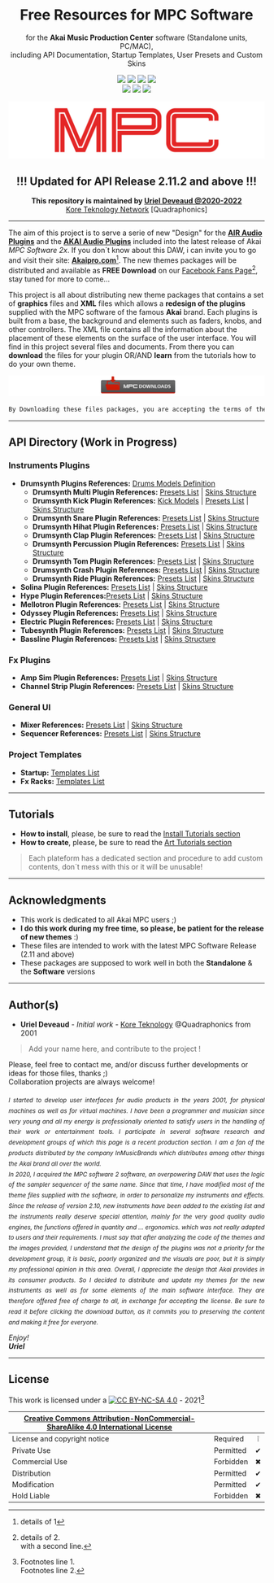 <h1 align="center">Free Resources for MPC Software</h1>

<p align="center">
  for the <b>Akai Music Production Center</b> software (Standalone units, PC/MAC),<br>including API Documentation, Startup Templates, User Presets and Custom Skins
</p>
<p align="center">
  <img src="https://img.shields.io/badge/License-CC BY NC SA 4.0-lightgrey.svg" /> <img src="https://img.shields.io/badge/Code-XML-blue.svg" /> <img src="https://img.shields.io/badge/Code-JSON-brightgreen.svg" /> <img src="https://img.shields.io/badge/Images-PNG-purple.svg" /> <br><img src="https://img.shields.io/badge/AIR-Plugins-green.svg" /> <img src="https://img.shields.io/badge/AKAI-Plugins-red.svg" /> <img src="https://img.shields.io/badge/Akai-MPC Software v2-yellow.svg" />
</p>

<img src="Repository%20Images/header_resources_mpc.jpg" />

<h2 align="center">!!! Updated for API Release 2.11.2 and above !!!</h2>
<p align="center">
<b>This repository is maintained by <u>Uriel Deveaud @2020-2022</b><br> Kore Teknology Network</u> [Quadraphonics]
</p>

[comment]: <> (This is a comment, it will not be included)

---

The aim of this project is to serve a serie of new "Design" for the [**AIR Audio Plugins**](https://www.airmusictech.com/) and the [**AKAI Audio Plugins**](https://www.akaipro.com) included into the latest release of Akai *MPC Software 2x*. If you don´t know about this DAW, i can invite you to go and visit their site: [**Akaipro.com**](https://www.akaipro.com/mpc-software)[^1]. 
The new themes packages will be distributed and available as **FREE Download** on our [Facebook Fans Page](https://www.facebook.com/groups/2455369201273499)[^2], stay tuned for more to come... 

This project is all about distributing new theme packages that contains a set of **graphics** files and **XML** files which allows a **redesign of the plugins** supplied with the MPC software of the famous **Akai** brand. Each plugins is built from a base, the background and elements such as faders, knobs, and other controllers. The XML file contains all the information about the placement of these elements on the surface of the user interface. You will find in this project several files and documents. From there you can **download** the files for your plugin OR/AND **learn** from the tutorials how to do your own theme.

<p align="center">
  <a href="DOWNLOADS.md"><img src="Repository%20Images/button_downloads_resources_mpc.jpg" /></a>
</p>

```diff 
By Downloading these files packages, you are accepting the terms of the CC BY NC SA 4.0 License
```

---

## API Directory (Work in Progress)

### Instruments Plugins

- **Drumsynth Plugins References:** [Drums Models Definition](Plugins%20API%20Documentation/Instruments-API-Drumsynth%20Models.md)
    - **Drumsynth Multi Plugin References:** [Presets List](Plugins%20API%20Documentation/Instruments-API-Drumsynth%20Multi%20Presets.md) | [Skins Structure](Plugins%20API%20Documentation/Instruments-API-Drumsynth%20Multi%20GUI.md)
    - **Drumsynth Kick Plugin References:** [Kick Models]() | [Presets List](Plugins%20API%20Documentation/) | [Skins Structure]()
    - **Drumsynth Snare Plugin References:** [Presets List](Plugins%20API%20Documentation/) | [Skins Structure]()
    - **Drumsynth Hihat Plugin References:** [Presets List](Plugins%20API%20Documentation/) | [Skins Structure]()
    - **Drumsynth Clap Plugin References:** [Presets List](Plugins%20API%20Documentation/) | [Skins Structure]()
    - **Drumsynth Percussion Plugin References:** [Presets List](Plugins%20API%20Documentation/) | [Skins Structure]()
    - **Drumsynth Tom Plugin References:** [Presets List](Plugins%20API%20Documentation/) | [Skins Structure]()
    - **Drumsynth Crash Plugin References:** [Presets List](Plugins%20API%20Documentation/) | [Skins Structure]()
    - **Drumsynth Ride Plugin References:** [Presets List](Plugins%20API%20Documentation/) | [Skins Structure]()
- **Solina Plugin References:** [Presets List](Plugins%20API%20Documentation/) | [Skins Structure](Plugins%20API%20Documentation/Instruments-API-Solina%20GUI.md)
- **Hype Plugin References:**[Presets List](Plugins%20API%20Documentation/) | [Skins Structure](Plugins%20API%20Documentation/Instruments-API-Hype%20GUI.md)
- **Mellotron Plugin References:** [Presets List](Plugins%20API%20Documentation/) | [Skins Structure]()
- **Odyssey Plugin References:** [Presets List](Plugins%20API%20Documentation/) | [Skins Structure]()
- **Electric Plugin References:** [Presets List](Plugins%20API%20Documentation/) | [Skins Structure]()
- **Tubesynth Plugin References:** [Presets List](Plugins%20API%20Documentation/) | [Skins Structure]()
- **Bassline Plugin References:** [Presets List](Plugins%20API%20Documentation/) | [Skins Structure]()

### Fx Plugins

- **Amp Sim Plugin References:** [Presets List](Plugins%20API%20Documentation/Fx-API-Amp%20Sim%20Presets.md) | [Skins Structure]()
- **Channel Strip Plugin References:** [Presets List](Plugins%20API%20Documentation/) | [Skins Structure]()

### General UI

- **Mixer References:** [Presets List]() | [Skins Structure]()
- **Sequencer References:** [Presets List]() | [Skins Structure]()

### Project Templates

- **Startup:** [Templates List]()
- **Fx Racks:** [Templates List]()

---

## Tutorials

- **How to install**, please, be sure to read the [Install Tutorials section](TUTORIALS.md)
- **How to create**, please, be sure to read the [Art Tutorials section](TUTORIALS.md)

> Each plateform has a dedicated section and procedure to add custom contents, don´t mess with this or it will be unusable!


---

## Acknowledgments

* This work is dedicated to all Akai MPC users ;)
* **I do  this work during my free time, so please, be patient for the release of new themes** :)
* These files are intended to work with the latest MPC Software Release (2.11 and above)
* These packages are supposed to work well in both  the **Standalone** & the **Software** versions

---

## Author(s)

* **Uriel Deveaud** - *Initial work* - [Kore Teknology](https://github.com/KoreTeknology) @Quadraphonics from 2001
> Add your name here, and contribute to the project !

Please, feel free to contact me, and/or discuss further developments or ideas for those files, thanks ;)<br/>
Collaboration projects are always welcome!</p>

<p align="justify"><i><sub>I started to develop user interfaces for audio products in the years 2001, for physical machines as well as for virtual machines. I have been a programmer and musician since very young and all my energy is professionally oriented to satisfy users in the handling of their work or entertainment tools. I participate in several software research and development groups of which this page is a recent production section. I am a fan of the products distributed by the company InMusicBrands which distributes among other things the Akai brand all over the world.<br>
In 2020, I acquired the MPC software 2 software, an overpowering DAW that uses the logic of the sampler sequencer of the same name. Since that time, I have modified most of the theme files supplied with the software, in order to personalize my instruments and effects.
Since the release of version 2.10, new instruments have been added to the existing list and the instruments really deserve special attention, mainly for the very good quality audio engines, the functions offered in quantity and ... ergonomics. which was not really adapted to users and their requirements. I must say that after analyzing the code of the themes and the images provided, I understand that the design of the plugins was not a priority for the development group, it is basic, poorly organized and the visuals are poor, but it is simply my professional opinion in this area. Overall, I appreciate the design that Akai provides in its consumer products.
So I decided to distribute and update my themes for the new instruments as well as for some elements of the main software interface. They are therefore offered free of charge to all, in exchange for accepting the license. Be sure to read it before clicking the download button, as it commits you to preserving the content and making it free for everyone.</sub>

Enjoy!<br>
<b>Uriel</b>
</i></p>

---

## License

This work is licensed under a [![CC BY-NC-SA 4.0][cc-by-nc-sa-image]][cc-by-nc-sa] - 2021[^note]

[cc-by-nc-sa]: http://creativecommons.org/licenses/by-nc-sa/4.0/
[cc-by-nc-sa-image]: https://licensebuttons.net/l/by-nc-sa/4.0/88x31.png
[cc-by-nc-sa-shield]: https://img.shields.io/badge/License-CC%20BY--NC--SA%204.0-lightgrey.svg

|[Creative Commons Attribution-NonCommercial-ShareAlike 4.0 International License][cc-by-nc-sa]|||
| ------------------------------------------------- | --------- | :--------: |
| License and copyright notice | Required  | &#10069; |
| Private Use                  | Permitted | &#10004; |
| Commercial Use               | Forbidden | &#10006; |
| Distribution                 | Permitted | &#10004; |
| Modification                 | Permitted | &#10004; |
| Hold Liable                  | Forbidden | &#10006; |







[^1]: details of 1
[^2]: details of 2.  
  with a second line.
[^note]:
    Footnotes line 1.  
    Footnotes line 2.
